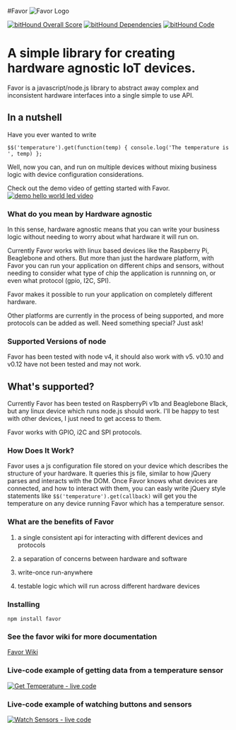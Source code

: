 #Favor
![Favor Logo](https://avatars0.githubusercontent.com/u/6392732?v=3&u=f09ed61c17bb341847c81028090c36c5b005aa8b&s=200)

[![bitHound Overall Score](https://www.bithound.io/github/favor/it/badges/score.svg)](https://www.bithound.io/github/favor/it)
[![bitHound Dependencies](https://www.bithound.io/github/favor/it/badges/dependencies.svg)](https://www.bithound.io/github/favor/it/master/dependencies/npm)
[![bitHound Code](https://www.bithound.io/github/favor/it/badges/code.svg)](https://www.bithound.io/github/favor/it)

# A simple library for creating hardware agnostic IoT devices.

Favor is a javascript/node.js library to abstract away complex and inconsistent hardware interfaces into a single simple to use API.

## In a nutshell

Have you ever wanted to write 

`$$('temperature').get(function(temp) { console.log('The temperature is ', temp) };`

Well, now you can, and run on multiple devices without mixing business logic with device configuration considerations.

Check out the demo video of getting started with Favor.
[![demo hello world led video](http://i3.ytimg.com/vi/bHKyFJ41amA/hqdefault.jpg)](https://www.youtube.com/watch?v=bHKyFJ41amA "Getting Started With Favor")

### What do you mean by Hardware agnostic

In this sense, hardware agnostic means that you can write your business logic
without needing to worry about what hardware it will run on. 

Currently Favor works with linux based devices like the Raspberry Pi, Beaglebone
and others. But more than just the hardware platform, with Favor you can run
your application on different chips and sensors, without needing to consider
what type of chip the application is runnning on, or even what protocol (gpio, I2C, SPI).

Favor makes it possible to run your application on completely different hardware.

Other platforms are currently in the process of being supported, and more
protocols can be added as well. Need something special? Just ask!

### Supported Versions of node
Favor has been tested with node v4, it should also work with v5. v0.10 and v0.12 have not been tested and may not work. 

## What's supported?
Currently Favor has been tested on RaspberryPi v1b and Beaglebone Black, 
but any linux device which runs node.js should work. I'll be happy to test with other devices,
I just need to get access to them.
 
Favor works with GPIO, i2C and SPI protocols.

### How Does It Work?

Favor uses a js configuration file stored on your device which describes the structure of your hardware.
It queries this js file, similar to how jQuery parses and interacts with the DOM. 
Once Favor knows what devices are connected, and how to interact with them, 
you can easly write jQuery style statements like `$$('temperature').get(callback)`
 will get you the temperature on any device running Favor which has a temperature sensor. 

### What are the benefits of Favor 
1) a single consistent api for interacting with different devices and protocols

2) a separation of concerns between hardware and software

3) write-once run-anywhere 

4) testable logic which will run across different hardware devices

### Installing

`npm install favor`

### See the favor wiki for more documentation
[Favor Wiki](https://github.com/favor/it/wiki)

### Live-code example of getting data from a temperature sensor

[![Get Temperature - live code](http://i3.ytimg.com/vi/ujHa-I3ZRUM/hqdefault.jpg)](https://www.youtube.com/watch?v=ujHa-I3ZRUM "Get Temperature live-code example")

### Live-code example of watching buttons and sensors
[![Watch Sensors - live code](http://i3.ytimg.com/vi/-TNrHAl5VF0/hqdefault.jpg)](https://www.youtube.com/watch?v=-TNrHAl5VF0 "Watch buttons and values live-code example")